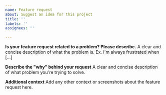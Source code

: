 ```yaml
---
name: Feature request
about: Suggest an idea for this project
title: ''
labels: ''
assignees: ''

---
```


**Is your feature request related to a problem? Please describe.**
A clear and concise description of what the problem is. Ex. I'm always frustrated when [...]

**Describe the "why" behind your request**
A clear and concise description of what problem you're trying to solve.

**Additional context**
Add any other context or screenshots about the feature request here.

